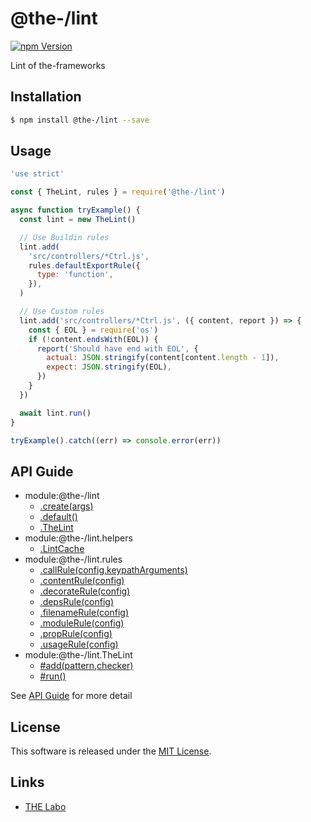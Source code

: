 @the-/lint
==========

<!---
This file is generated by the-tmpl. Do not update manually.
--->

<!-- Badge Start -->
<a name="badges"></a>

[![npm Version][bd_npm_shield_url]][bd_npm_url]

[bd_repo_url]: https://github.com/the-labo/the
[bd_travis_url]: http://travis-ci.org/the-labo/the
[bd_travis_shield_url]: http://img.shields.io/travis/the-labo/the.svg?style=flat
[bd_travis_com_url]: http://travis-ci.com/the-labo/the
[bd_travis_com_shield_url]: https://api.travis-ci.com/the-labo/the.svg?token=
[bd_license_url]: https://github.com/the-labo/the/blob/master/LICENSE
[bd_npm_url]: http://www.npmjs.org/package/@the-/lint
[bd_npm_shield_url]: http://img.shields.io/npm/v/@the-/lint.svg?style=flat
[bd_standard_url]: http://standardjs.com/
[bd_standard_shield_url]: https://img.shields.io/badge/code%20style-standard-brightgreen.svg

<!-- Badge End -->


<!-- Description Start -->
<a name="description"></a>

Lint of the-frameworks

<!-- Description End -->


<!-- Overview Start -->
<a name="overview"></a>




<!-- Overview End -->


<!-- Sections Start -->
<a name="sections"></a>

<!-- Section from "doc/readme/01.Installation.md.hbs" Start -->

<a name="section-doc-readme-01-installation-md"></a>

Installation
-----

```bash
$ npm install @the-/lint --save
```


<!-- Section from "doc/readme/01.Installation.md.hbs" End -->

<!-- Section from "doc/readme/02.Usage.md.hbs" Start -->

<a name="section-doc-readme-02-usage-md"></a>

Usage
---------

```javascript
'use strict'

const { TheLint, rules } = require('@the-/lint')

async function tryExample() {
  const lint = new TheLint()

  // Use Buildin rules
  lint.add(
    'src/controllers/*Ctrl.js',
    rules.defaultExportRule({
      type: 'function',
    }),
  )

  // Use Custom rules
  lint.add('src/controllers/*Ctrl.js', ({ content, report }) => {
    const { EOL } = require('os')
    if (!content.endsWith(EOL)) {
      report('Should have end with EOL', {
        actual: JSON.stringify(content[content.length - 1]),
        expect: JSON.stringify(EOL),
      })
    }
  })

  await lint.run()
}

tryExample().catch((err) => console.error(err))

```


<!-- Section from "doc/readme/02.Usage.md.hbs" End -->


<!-- Sections Start -->

<a name="api"></a>

## API Guide


- module:@the-/lint
  - [.create(args)](./doc/api/api.md#module_@the-/lint.create)
  - [.default()](./doc/api/api.md#module_@the-/lint.default)
  - [.TheLint](./doc/api/api.md#module_@the-/lint.TheLint)
- module:@the-/lint.helpers
  - [.LintCache](./doc/api/api.md#module_@the-/lint.helpers.LintCache)
- module:@the-/lint.rules
  - [.callRule(config,keypathArguments)](./doc/api/api.md#module_@the-/lint.rules.callRule)
  - [.contentRule(config)](./doc/api/api.md#module_@the-/lint.rules.contentRule)
  - [.decorateRule(config)](./doc/api/api.md#module_@the-/lint.rules.decorateRule)
  - [.depsRule(config)](./doc/api/api.md#module_@the-/lint.rules.depsRule)
  - [.filenameRule(config)](./doc/api/api.md#module_@the-/lint.rules.filenameRule)
  - [.moduleRule(config)](./doc/api/api.md#module_@the-/lint.rules.moduleRule)
  - [.propRule(config)](./doc/api/api.md#module_@the-/lint.rules.propRule)
  - [.usageRule(config)](./doc/api/api.md#module_@the-/lint.rules.usageRule)
- module:@the-/lint.TheLint
  - [#add(pattern,checker)](./doc/api/api.md#module_@the-/lint.TheLint#add)
  - [#run()](./doc/api/api.md#module_@the-/lint.TheLint#run)

See [API Guide](./doc/api/api.md) for more detail


<!-- LICENSE Start -->
<a name="license"></a>

License
-------
This software is released under the [MIT License](https://github.com/the-labo/the/blob/master/LICENSE).

<!-- LICENSE End -->


<!-- Links Start -->
<a name="links"></a>

Links
------

+ [THE Labo][the_labo_url]

[the_labo_url]: https://github.com/the-labo

<!-- Links End -->
